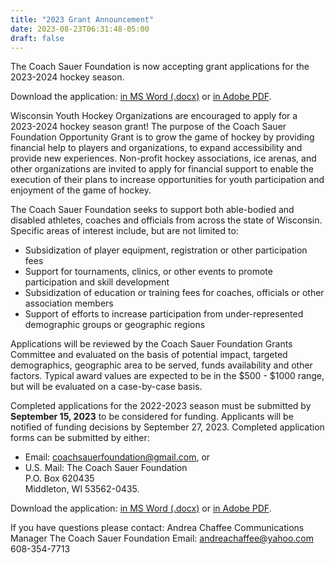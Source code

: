```yaml
---
title: "2023 Grant Announcement"
date: 2023-08-23T06:31:48-05:00
draft: false
---
```


The Coach Sauer Foundation is now accepting grant applications for the 2023-2024 hockey season. 

Download the application: 
[in MS Word (.docx)](/docs/2023_Grant_Application.docx) or
[in Adobe PDF](/docs/2023_Grant_Application.pdf).

Wisconsin Youth Hockey Organizations are encouraged to apply for a 2023-2024
hockey season grant! The purpose of the Coach Sauer Foundation Opportunity
Grant is to grow the game of hockey by providing financial help to players and
organizations, to expand accessibility and provide new experiences. Non-profit
hockey associations, ice arenas, and other organizations are invited to apply
for financial support to enable the execution of their plans to increase
opportunities for youth participation and enjoyment of the game of hockey. 

The Coach Sauer Foundation seeks to support both able-bodied and disabled
athletes, coaches and officials from across the state of Wisconsin. Specific areas of interest include, but are not limited to:

- Subsidization of player equipment, registration or other participation fees
- Support for tournaments, clinics, or other events to promote participation
  and skill development
- Subsidization of education or training fees for coaches, officials or other
  association members
- Support of efforts to increase participation from under-represented
  demographic groups or geographic regions

Applications will be reviewed by the Coach Sauer Foundation Grants Committee
and evaluated on the basis of potential impact, targeted demographics,
geographic area to be served, funds availability and other factors. Typical
award values are expected to be in the $500 - $1000 range, but will be
evaluated on a case-by-case basis. 

Completed applications for the 2022-2023 season must be submitted by 
**September 15, 2023** to be considered for funding.  Applicants will be
notified of funding decisions by September 27, 2023.  Completed application
forms can be submitted by either:

- Email: <a href=mailto:coachsauerfoundation@gmail.com>coachsauerfoundation@gmail.com</a>, or
- U.S. Mail: The Coach Sauer Foundation <br> P.O. Box 620435 <br> Middleton, WI 53562-0435.

Download the application: 
[in MS Word (.docx)](/docs/2023_Grant_Application.docx) or
[in Adobe PDF](/docs/2023_Grant_Application.pdf).

If you have questions please contact:
Andrea Chaffee
Communications Manager
The Coach Sauer Foundation
Email: andreachaffee@yahoo.com
608-354-7713
     